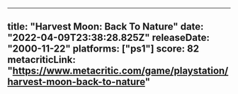 
---
title: "Harvest Moon: Back To Nature"
date: "2022-04-09T23:38:28.825Z"
releaseDate: "2000-11-22"
platforms: ["ps1"]
score: 82
metacriticLink: "https://www.metacritic.com/game/playstation/harvest-moon-back-to-nature"
---
